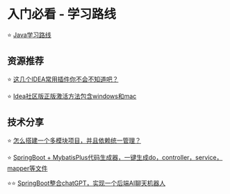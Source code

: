 # 入门必看 - 学习路线

⭐️ [Java学习路线](./入门必看-学习路线/Java学习路线.md)


## 资源推荐


⭐️ [这几个IDEA常用插件你不会不知道吧？](./资源推荐/常用的IDEA插件推荐.md)

⭐️ [Idea社区版正版激活方法包含windows和mac](./资源推荐/Idea社区版正版激活方法包含windows和mac.md)


## 技术分享


⭐️ [怎么搭建一个多模块项目，并且依赖统一管理？](./技术分享/怎么搭建一个多模块项目，并且依赖统一管理.md)

⭐️ [SpringBoot + MybatisPlus代码生成器，一键生成do，controller，service，mapper等文件](./技术分享/SpringBoot%20+%20MybatisPlus代码生成器.md)

⭐️⭐️ [SpringBoot整合chatGPT，实现一个后端AI聊天机器人](./技术分享/Springboot整合chatGPT，实现一个后端AI聊天机器人.md)


<Vssue :title="$title" />